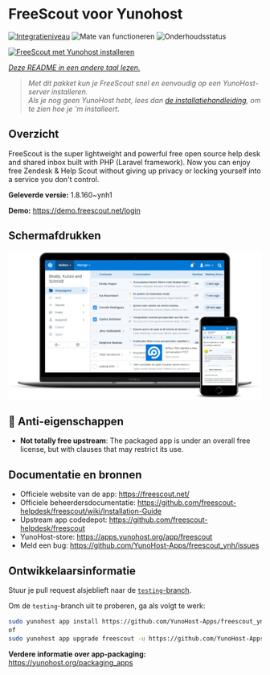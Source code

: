 <!--
NB: Deze README is automatisch gegenereerd door <https://github.com/YunoHost/apps/tree/master/tools/readme_generator>
Hij mag NIET handmatig aangepast worden.
-->

# FreeScout voor Yunohost

[![Integratieniveau](https://apps.yunohost.org/badge/integration/freescout)](https://ci-apps.yunohost.org/ci/apps/freescout/)
![Mate van functioneren](https://apps.yunohost.org/badge/state/freescout)
![Onderhoudsstatus](https://apps.yunohost.org/badge/maintained/freescout)

[![FreeScout met Yunohost installeren](https://install-app.yunohost.org/install-with-yunohost.svg)](https://install-app.yunohost.org/?app=freescout)

*[Deze README in een andere taal lezen.](./ALL_README.md)*

> *Met dit pakket kun je FreeScout snel en eenvoudig op een YunoHost-server installeren.*  
> *Als je nog geen YunoHost hebt, lees dan [de installatiehandleiding](https://yunohost.org/install), om te zien hoe je 'm installeert.*

## Overzicht

FreeScout is the super lightweight and powerful free open source help desk and shared inbox built with PHP (Laravel framework). Now you can enjoy free Zendesk & Help Scout without giving up privacy or locking yourself into a service you don't control.

**Geleverde versie:** 1.8.160~ynh1

**Demo:** <https://demo.freescout.net/login>

## Schermafdrukken

![Schermafdrukken van FreeScout](./doc/screenshots/screenshot.png)

## :red_circle: Anti-eigenschappen

- **Not totally free upstream**: The packaged app is under an overall free license, but with clauses that may restrict its use.

## Documentatie en bronnen

- Officiele website van de app: <https://freescout.net/>
- Officiele beheerdersdocumentatie: <https://github.com/freescout-helpdesk/freescout/wiki/Installation-Guide>
- Upstream app codedepot: <https://github.com/freescout-helpdesk/freescout>
- YunoHost-store: <https://apps.yunohost.org/app/freescout>
- Meld een bug: <https://github.com/YunoHost-Apps/freescout_ynh/issues>

## Ontwikkelaarsinformatie

Stuur je pull request alsjeblieft naar de [`testing`-branch](https://github.com/YunoHost-Apps/freescout_ynh/tree/testing).

Om de `testing`-branch uit te proberen, ga als volgt te werk:

```bash
sudo yunohost app install https://github.com/YunoHost-Apps/freescout_ynh/tree/testing --debug
of
sudo yunohost app upgrade freescout -u https://github.com/YunoHost-Apps/freescout_ynh/tree/testing --debug
```

**Verdere informatie over app-packaging:** <https://yunohost.org/packaging_apps>
